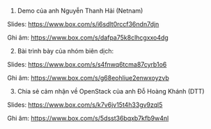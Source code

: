 1. Demo của anh Nguyễn Thanh Hải (Netnam)

Slides: https://www.box.com/s/i6sdlt0rccf36ndn7djn

Ghi âm: https://www.box.com/s/dafpa75k8clhcgxxo4dg

2. Bài trình bày của nhóm biên dịch: 

Slides: https://www.box.com/s/s4fnwq6tcma87cyrb1o6 

Ghi âm: https://www.box.com/s/g68eohliue2enwxoyzvb

3. Chia sẻ cảm nhận về OpenStack của anh Đỗ Hoàng Khánh (DTT)

Slides: https://www.box.com/s/k7v6jv15t4h33gv9zql5

Ghi âm: https://www.box.com/s/5dsst36bqxb7kfb9w4nl